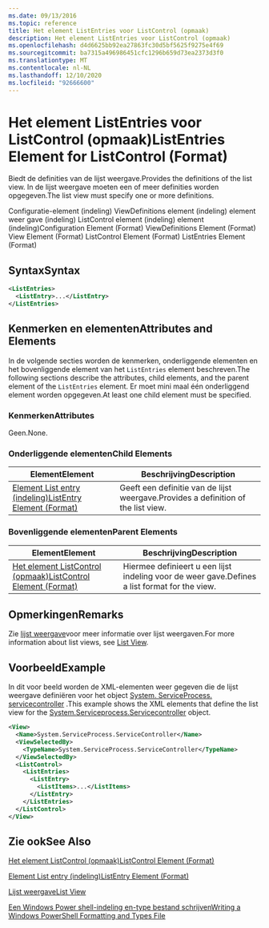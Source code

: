 ```yaml
---
ms.date: 09/13/2016
ms.topic: reference
title: Het element ListEntries voor ListControl (opmaak)
description: Het element ListEntries voor ListControl (opmaak)
ms.openlocfilehash: d4d6625bb92ea27863fc30d5bf5625f9275e4f69
ms.sourcegitcommit: ba7315a496986451cfc1296b659d73ea2373d3f0
ms.translationtype: MT
ms.contentlocale: nl-NL
ms.lasthandoff: 12/10/2020
ms.locfileid: "92666600"
---
```

# <a name="listentries-element-for-listcontrol-format"></a><span data-ttu-id="a309c-103">Het element ListEntries voor ListControl (opmaak)</span><span class="sxs-lookup"><span data-stu-id="a309c-103">ListEntries Element for ListControl (Format)</span></span>

<span data-ttu-id="a309c-104">Biedt de definities van de lijst weergave.</span><span class="sxs-lookup"><span data-stu-id="a309c-104">Provides the definitions of the list view.</span></span> <span data-ttu-id="a309c-105">In de lijst weergave moeten een of meer definities worden opgegeven.</span><span class="sxs-lookup"><span data-stu-id="a309c-105">The list view must specify one or more definitions.</span></span>

<span data-ttu-id="a309c-106">Configuratie-element (indeling) ViewDefinitions element (indeling) element weer gave (indeling) ListControl element (indeling) element (indeling)</span><span class="sxs-lookup"><span data-stu-id="a309c-106">Configuration Element (Format) ViewDefinitions Element (Format) View Element (Format) ListControl Element (Format) ListEntries Element (Format)</span></span>

## <a name="syntax"></a><span data-ttu-id="a309c-107">Syntax</span><span class="sxs-lookup"><span data-stu-id="a309c-107">Syntax</span></span>

```xml
<ListEntries>
  <ListEntry>...</ListEntry>
</ListEntries>
```

## <a name="attributes-and-elements"></a><span data-ttu-id="a309c-108">Kenmerken en elementen</span><span class="sxs-lookup"><span data-stu-id="a309c-108">Attributes and Elements</span></span>

<span data-ttu-id="a309c-109">In de volgende secties worden de kenmerken, onderliggende elementen en het bovenliggende element van het `ListEntries` element beschreven.</span><span class="sxs-lookup"><span data-stu-id="a309c-109">The following sections describe the attributes, child elements, and the parent element of the `ListEntries` element.</span></span> <span data-ttu-id="a309c-110">Er moet mini maal één onderliggend element worden opgegeven.</span><span class="sxs-lookup"><span data-stu-id="a309c-110">At least one child element must be specified.</span></span>

### <a name="attributes"></a><span data-ttu-id="a309c-111">Kenmerken</span><span class="sxs-lookup"><span data-stu-id="a309c-111">Attributes</span></span>

<span data-ttu-id="a309c-112">Geen.</span><span class="sxs-lookup"><span data-stu-id="a309c-112">None.</span></span>

### <a name="child-elements"></a><span data-ttu-id="a309c-113">Onderliggende elementen</span><span class="sxs-lookup"><span data-stu-id="a309c-113">Child Elements</span></span>

|<span data-ttu-id="a309c-114">Element</span><span class="sxs-lookup"><span data-stu-id="a309c-114">Element</span></span>|<span data-ttu-id="a309c-115">Beschrijving</span><span class="sxs-lookup"><span data-stu-id="a309c-115">Description</span></span>|
|-------------|-----------------|
|[<span data-ttu-id="a309c-116">Element List entry (indeling)</span><span class="sxs-lookup"><span data-stu-id="a309c-116">ListEntry Element (Format)</span></span>](./listentry-element-for-listcontrol-format.md)|<span data-ttu-id="a309c-117">Geeft een definitie van de lijst weergave.</span><span class="sxs-lookup"><span data-stu-id="a309c-117">Provides a definition of the list view.</span></span>|

### <a name="parent-elements"></a><span data-ttu-id="a309c-118">Bovenliggende elementen</span><span class="sxs-lookup"><span data-stu-id="a309c-118">Parent Elements</span></span>

|<span data-ttu-id="a309c-119">Element</span><span class="sxs-lookup"><span data-stu-id="a309c-119">Element</span></span>|<span data-ttu-id="a309c-120">Beschrijving</span><span class="sxs-lookup"><span data-stu-id="a309c-120">Description</span></span>|
|-------------|-----------------|
|[<span data-ttu-id="a309c-121">Het element ListControl (opmaak)</span><span class="sxs-lookup"><span data-stu-id="a309c-121">ListControl Element (Format)</span></span>](./listcontrol-element-format.md)|<span data-ttu-id="a309c-122">Hiermee definieert u een lijst indeling voor de weer gave.</span><span class="sxs-lookup"><span data-stu-id="a309c-122">Defines a list format for the view.</span></span>|

## <a name="remarks"></a><span data-ttu-id="a309c-123">Opmerkingen</span><span class="sxs-lookup"><span data-stu-id="a309c-123">Remarks</span></span>

<span data-ttu-id="a309c-124">Zie [lijst weergave](./creating-a-list-view.md)voor meer informatie over lijst weergaven.</span><span class="sxs-lookup"><span data-stu-id="a309c-124">For more information about list views, see [List View](./creating-a-list-view.md).</span></span>

## <a name="example"></a><span data-ttu-id="a309c-125">Voorbeeld</span><span class="sxs-lookup"><span data-stu-id="a309c-125">Example</span></span>

<span data-ttu-id="a309c-126">In dit voor beeld worden de XML-elementen weer gegeven die de lijst weergave definiëren voor het object [System. ServiceProcess. servicecontroller](/dotnet/api/System.ServiceProcess.ServiceController) .</span><span class="sxs-lookup"><span data-stu-id="a309c-126">This example shows the XML elements that define the list view for the [System.Serviceprocess.Servicecontroller](/dotnet/api/System.ServiceProcess.ServiceController) object.</span></span>

```xml
<View>
  <Name>System.ServiceProcess.ServiceController</Name>
  <ViewSelectedBy>
    <TypeName>System.ServiceProcess.ServiceController</TypeName>
  </ViewSelectedBy>
  <ListControl>
    <ListEntries>
      <ListEntry>
        <ListItems>...</ListItems>
      </ListEntry>
    </ListEntries>
  </ListControl>
</View>
```

## <a name="see-also"></a><span data-ttu-id="a309c-127">Zie ook</span><span class="sxs-lookup"><span data-stu-id="a309c-127">See Also</span></span>

[<span data-ttu-id="a309c-128">Het element ListControl (opmaak)</span><span class="sxs-lookup"><span data-stu-id="a309c-128">ListControl Element (Format)</span></span>](./listcontrol-element-format.md)

[<span data-ttu-id="a309c-129">Element List entry (indeling)</span><span class="sxs-lookup"><span data-stu-id="a309c-129">ListEntry Element (Format)</span></span>](./listentry-element-for-listcontrol-format.md)

[<span data-ttu-id="a309c-130">Lijst weergave</span><span class="sxs-lookup"><span data-stu-id="a309c-130">List View</span></span>](./creating-a-list-view.md)

[<span data-ttu-id="a309c-131">Een Windows Power shell-indeling en-type bestand schrijven</span><span class="sxs-lookup"><span data-stu-id="a309c-131">Writing a Windows PowerShell Formatting and Types File</span></span>](./writing-a-powershell-formatting-file.md)
